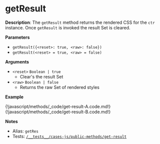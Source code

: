 # getResult
<div class="te-verified"></div>

__Description__: The `getResult` method returns the rendered CSS for the `ctr` instance. Once `getResult` is invoked the result Set is cleared.

__Parameters__

+ `getResult({<reset>: true, <raw>: false})`
+ `getResult(<reset> = true, <raw> = false)`

__Arguments__

+ `<reset>` <span class="arr-i"></span> `Boolean | true`
    * Clear's the result Set
+ `<raw>` <span class="arr-i"></span> `Boolean | false`
    * Returns the raw Set of rendered styles

__Example__

{!javascript/methods/_code/get-result-A.code.md!}
{!javascript/methods/_code/get-result-B.code.md!}

__Notes__

+ Alias: `getRes`
+ Tests: [`/__tests__/cases-js/public-methods/get-result`](https://github.com/ctr-lang/ctr/tree/master/__tests__/cases-js/public-methods/get-result)

<div class="cf"></div>
<div class="end"></div>

